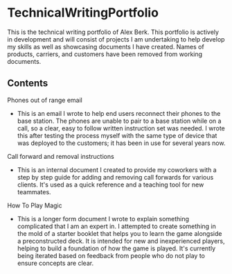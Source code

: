 # TechnicalWritingPortfolio
This is the technical writing portfolio of Alex Berk. This portfolio is actively in development and will consist of projects I am undertaking to help develop my skills as well as showcasing documents I have created. Names of products, carriers, and customers have been removed from working documents.

## Contents
Phones out of range email

- This is an email I wrote to help end users reconnect their phones to the base station. The phones are unable to pair to a base station while on a call, so a clear, easy to follow written instruction set was needed. I wrote this after testing the process myself with the same type of device that was deployed to the customers; it has been in use for several years now.

Call forward and removal instructions

- This is an internal document I created to provide my coworkers with a step by step guide for adding and removing call forwards for various clients. It's used as a quick reference and a teaching tool for new teammates.

How To Play Magic

- This is a longer form document I wrote to explain something complicated that I am an expert in. I attempted to create something in the mold of a starter booklet that helps you to learn the game alongside a preconstructed deck. It is intended for new and inexperienced players, helping to build a foundation of how the game is played. It's currently being iterated based on feedback from people who do not play to ensure concepts are clear. 
